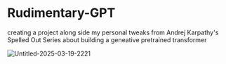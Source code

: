 # Rudimentary-GPT
creating a project along side my personal tweaks from Andrej Karpathy's Spelled Out Series about building a geneative pretrained transformer

![Untitled-2025-03-19-2221](https://github.com/user-attachments/assets/d7a2aab0-48b5-430f-9081-a5039d8bcee3)
